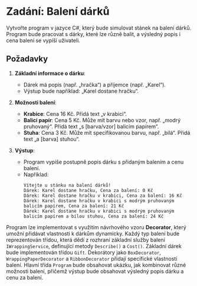 ﻿# Zadání: Balení dárků

Vytvořte program v jazyce C#, který bude simulovat stánek na balení dárků. Program bude pracovat s dárky, které lze různě balit, a výsledný popis i cena balení se vypíší uživateli.

## Požadavky
1. **Základní informace o dárku**:
   - Dárek má popis (např. „hračka“) a příjemce (např. „Karel“).
   - Výstup bude například: „Karel dostane hračku“.

2. **Možnosti balení**:
   - **Krabice**: Cena 16 Kč. Přidá text „v krabici“.
   - **Balicí papír**: Cena 5 Kč. Může mít barvu nebo vzor, např. „modrý pruhovaný“. Přidá text „s [barva/vzor] balicím papírem“.
   - **Stuha**: Cena 3 Kč. Může mít specifikovanou barvu, např. „bílá“. Přidá text „a [barva] stuhou“.

3. **Výstup**:
   - Program vypíše postupně popis dárku s přidaným balením a cenu balení.
   - Například:
     ```plaintext
     Vítejte u stánku na balení dárků!
     Dárek: Karel dostane hračku, Cena za balení: 0 Kč
     Dárek: Karel dostane hračku v krabici, Cena za balení: 16 Kč
     Dárek: Karel dostane hračku v krabici s modrým pruhovaným balicím papírem, Cena za balení: 21 Kč
     Dárek: Karel dostane hračku v krabici s modrým pruhovaným balicím papírem a bílou stuhou, Cena za balení: 24 Kč
     ```

Program lze implementovat s využitím návrhového vzoru **Decorator**, který umožní přidávat vlastnosti k dárkům dynamicky. Každý typ balení bude reprezentován třídou, která dědí z rozhraní základní služby balení `IWrappingService`, definující metody `Describe()` a `Cost()`. Základní dárek bude implementován třídou `Gift`. Dekorátory jako `BoxDecorator`, `WrappingPaperDecorator` a `RibbonDecorator` přidají specifické vlastnosti balení. Hlavní třída `Program` bude obsahovat ukázku, jak kombinovat různé možnosti balení, přičemž výstup bude obsahovat výsledný popis dárku a cenu za balení.

